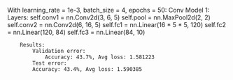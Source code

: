 With learning_rate = 1e-3, batch_size = 4, epochs = 50:
    Conv Model 1:
        Layers:
            self.conv1 = nn.Conv2d(3, 6, 5)
            self.pool = nn.MaxPool2d(2, 2)
            self.conv2 = nn.Conv2d(6, 16, 5)
            self.fc1 = nn.Linear(16 * 5 * 5, 120)
            self.fc2 = nn.Linear(120, 84)
            self.fc3 = nn.Linear(84, 10)

        Results:
            Validation error:
                Accuracy: 43.7%, Avg loss: 1.581223
            Test error:
            Accuracy: 43.4%, Avg loss: 1.590385